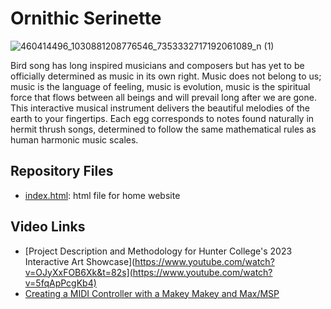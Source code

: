 # Ornithic Serinette
![460414496_1030881208776546_7353332717192061089_n (1)](https://github.com/user-attachments/assets/d458fb8e-c405-4bfd-a480-81039c057062)


Bird song has long inspired musicians and composers but has yet to be officially determined as music in its own right. Music does not belong to us; music is the language of feeling, music is evolution, music is the spiritual force that flows between all beings and will prevail long after we are gone. This interactive musical instrument delivers the beautiful melodies of the earth to your fingertips. Each egg corresponds to notes found naturally in hermit thrush songs, determined to follow the same mathematical rules as human harmonic music scales. 

## Repository Files
* [index.html](#index.html): html file for home website

## Video Links
* [Project Description and Methodology for Hunter College's 2023 Interactive Art Showcase](https://www.youtube.com/watch?v=OJyXxFOB6Xk&t=82s](https://www.youtube.com/watch?v=5fqApPcgKb4)
* [Creating a MIDI Controller with a Makey Makey and Max/MSP](https://www.youtube.com/watch?v=3Js1W9mVM0I&t=934s)
